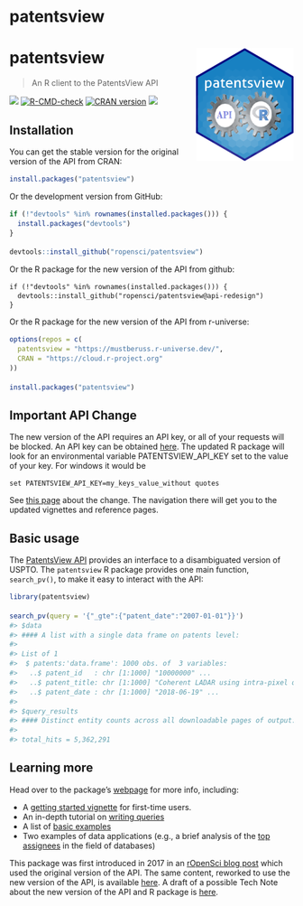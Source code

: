 patentsview
================

# patentsview <img src="man/figures/logo.png" align="right" height="200" style="float:right; height:200px;" alt="Package Logo"/>

> An R client to the PatentsView API

[![](http://badges.ropensci.org/112_status.svg)](https://github.com/ropensci/software-review/issues/112)
[![R-CMD-check](https://github.com/ropensci/patentsview/workflows/R-CMD-check/badge.svg)](https://github.com/ropensci/patentsview/actions)
[![CRAN
version](http://www.r-pkg.org/badges/version/patentsview)](https://cran.r-project.org/package=patentsview)
[![](https://mustberuss.r-universe.dev/badges/patentsview)](https://mustberuss.r-universe.dev/ui#package:patentsview)

## Installation

You can get the stable version for the original version of the API from
CRAN:

``` r
install.packages("patentsview")
```

Or the development version from GitHub:

``` r
if (!"devtools" %in% rownames(installed.packages())) {
  install.packages("devtools")
}

devtools::install_github("ropensci/patentsview")
```

Or the R package for the new version of the API from github:

    if (!"devtools" %in% rownames(installed.packages())) {
      devtools::install_github("ropensci/patentsview@api-redesign")
    }

Or the R package for the new version of the API from r-universe:

``` r
options(repos = c(
  patentsview = "https://mustberuss.r-universe.dev/",
  CRAN = "https://cloud.r-project.org"
))

install.packages("patentsview")
```

## Important API Change

The new version of the API requires an API key, or all of your requests
will be blocked. An API key can be obtained
[here](https://patentsview.org/apis/keyrequest). The updated R package
will look for an environmental variable PATENTSVIEW_API_KEY set to the
value of your key. For windows it would be

    set PATENTSVIEW_API_KEY=my_keys_value_without quotes

See [this page](articles/api-changes.html) about the change. The
navigation there will get you to the updated vignettes and reference
pages.

## Basic usage

The [PatentsView API](https://patentsview.org/apis/api-endpoints)
provides an interface to a disambiguated version of USPTO. The
`patentsview` R package provides one main function, `search_pv()`, to
make it easy to interact with the API:

``` r
library(patentsview)

search_pv(query = '{"_gte":{"patent_date":"2007-01-01"}}')
#> $data
#> #### A list with a single data frame on patents level:
#> 
#> List of 1
#>  $ patents:'data.frame': 1000 obs. of  3 variables:
#>   ..$ patent_id   : chr [1:1000] "10000000" ...
#>   ..$ patent_title: chr [1:1000] "Coherent LADAR using intra-pixel quadrature"..
#>   ..$ patent_date : chr [1:1000] "2018-06-19" ...
#> 
#> $query_results
#> #### Distinct entity counts across all downloadable pages of output:
#> 
#> total_hits = 5,362,291
```

## Learning more

Head over to the package’s
[webpage](https://docs.ropensci.org/patentsview/index.html) for more
info, including:

-   A [getting started vignette](articles/getting-started.html) for
    first-time users.
-   An in-depth tutorial on [writing
    queries](articles/writing-queries.html)
-   A list of [basic examples](articles/examples.html)
-   Two examples of data applications (e.g., a brief analysis of the
    [top assignees](articles/top-assignees.html) in the field of
    databases)

This package was first introduced in 2017 in an [rOpenSci blog
post](https://ropensci.org/blog/2017/09/19/patentsview/) which used the
original version of the API. The same content, reworked to use the new
version of the API, is available
[here](articles/ropensci_blog_post.html). A draft of a possible Tech
Note about the new version of the API and R package is [here]().

